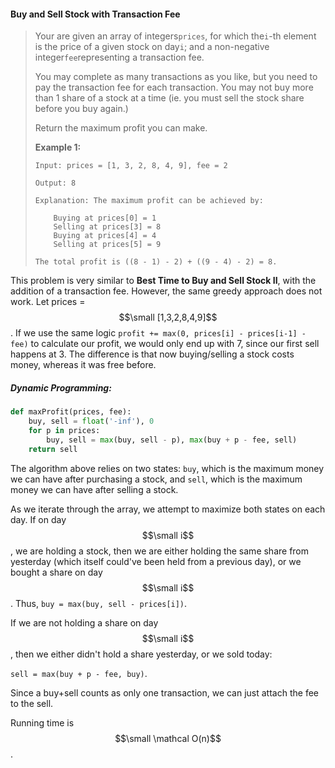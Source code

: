 #### Buy and Sell Stock with Transaction Fee

> Your are given an array of integers`prices`, for which the`i`-th element is the price of a given stock on day`i`; and a non-negative integer`fee`representing a transaction fee.
>
> You may complete as many transactions as you like, but you need to pay the transaction fee for each transaction. You may not buy more than 1 share of a stock at a time \(ie. you must sell the stock share before you buy again.\)
>
> Return the maximum profit you can make.
>
> **Example 1:**
>
> ```
> Input: prices = [1, 3, 2, 8, 4, 9], fee = 2
>
> Output: 8
>
> Explanation: The maximum profit can be achieved by:
>
>     Buying at prices[0] = 1
>     Selling at prices[3] = 8
>     Buying at prices[4] = 4
>     Selling at prices[5] = 9
>     
> The total profit is ((8 - 1) - 2) + ((9 - 4) - 2) = 8.
> ```

This problem is very similar to **Best Time to Buy and Sell Stock II**, with the addition of a transaction fee. However, the same greedy approach does not work. Let prices = $$\small [1,3,2,8,4,9]$$. If we use the same logic `profit += max(0, prices[i] - prices[i-1] - fee)` to calculate our profit, we would only end up with 7, since our first sell happens at 3. The difference is that now buying/selling a stock costs money, whereas it was free before.

##### Dynamic Programming:

```py
def maxProfit(prices, fee):
    buy, sell = float('-inf'), 0
    for p in prices:
        buy, sell = max(buy, sell - p), max(buy + p - fee, sell)
    return sell
```

The algorithm above relies on two states: `buy`, which is the maximum money we can have after purchasing a stock, and `sell`, which is the maximum money we can have after selling a stock. 

As we iterate through the array, we attempt to maximize both states on each day. If on day $$\small i$$, we are holding a stock, then we are either holding the same share from yesterday \(which itself could've been held from a previous day\), or we bought a share on day $$\small i$$. Thus, `buy = max(buy, sell - prices[i])`.

If we are not holding a share on day $$\small i$$, then we either didn't hold a share yesterday, or we sold today: 

`sell = max(buy + p - fee, buy)`.

Since a buy+sell counts as only one transaction, we can just attach the fee to the sell. 

Running time is $$\small \mathcal O(n)$$. 


